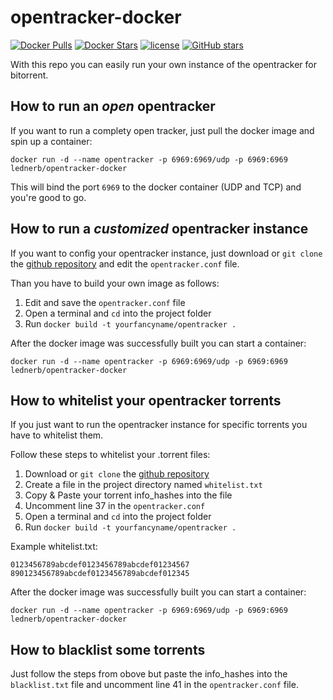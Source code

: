 # opentracker-docker 
[![Docker Pulls](https://img.shields.io/docker/pulls/lednerb/opentracker-docker.svg?maxAge=2592000&style=flat-square)]()
[![Docker Stars](https://img.shields.io/docker/stars/lednerb/opentracker-docker.svg?maxAge=2592000&style=flat-square)]() 
[![license](https://img.shields.io/github/license/lednerb/opentracker-docker.svg?maxAge=2592000&style=flat-square)]()
[![GitHub stars](https://img.shields.io/github/stars/lednerb/opentracker-docker.svg?style=flat-square&label=Star&maxAge=2592000)]()

With this repo you can easily run your own instance of the opentracker for bitorrent.

## How to run an _open_ opentracker
If you want to run a complety open tracker, just pull the docker image and spin up a container:

`docker run -d --name opentracker -p 6969:6969/udp -p 6969:6969 lednerb/opentracker-docker`

This will bind the port `6969` to the docker container (UDP and TCP) and you're good to go.


## How to run a _customized_ opentracker instance

If you want to config your opentracker instance, just download or `git clone` the [github repository](https://github.com/Lednerb/opentracker-docker/) and edit the `opentracker.conf` file.

Than you have to build your own image as follows:
 1. Edit and save the `opentracker.conf` file
 2. Open a terminal and `cd` into the project folder
 3. Run `docker build -t yourfancyname/opentracker .`

After the docker image was successfully built you can start a container:

`docker run -d --name opentracker -p 6969:6969/udp -p 6969:6969 lednerb/opentracker-docker`


## How to whitelist your opentracker torrents
If you just want to run the opentracker instance for specific torrents you have to whitelist them.

Follow these steps to whitelist your .torrent files:
 1. Download or `git clone` the [github repository](https://github.com/Lednerb/opentracker-docker/)
 2. Create a file in the project directory named `whitelist.txt`
 3. Copy & Paste your torrent info_hashes into the file
 4. Uncomment line 37 in the `opentracker.conf`
 5. Open a terminal and `cd` into the project folder
 6. Run `docker build -t yourfancyname/opentracker .`
 
Example whitelist.txt:
```
0123456789abcdef0123456789abcdef01234567
890123456789abcdef0123456789abcdef012345
```

After the docker image was successfully built you can start a container:

`docker run -d --name opentracker -p 6969:6969/udp -p 6969:6969 lednerb/opentracker-docker`

## How to blacklist some torrents
Just follow the steps from obove but paste the info_hashes into the `blacklist.txt` file and uncomment line 41 in the `opentracker.conf` file.
